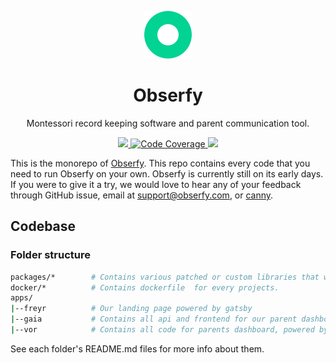 <p align="center">
    <img width="76px" src="./apps/vor/frontend/src/images/logo-standalone.svg" alt="Obserfy logo" />
</p>

<h1 align="center">
  Obserfy
</h1>

<p align="center">
    Montessori record keeping software and parent communication tool.
</p>

<p align="center">
  <a href="https://codeclimate.com/github/obserfy/obserfy/maintainability">
    <img src="https://api.codeclimate.com/v1/badges/2457c2aa1fea9cb172fb/maintainability" />
  </a>

  <a href="https://codecov.io/gh/obserfy/obserfy">
    <img src="https://codecov.io/gh/obserfy/obserfy/branch/develop/graph/badge.svg" alt="Code Coverage" />
  </a>

  <a href="https://github.com/obserfy/obserfy/actions/workflows/build-and-test.yml">
    <img src="https://github.com/obserfy/obserfy/actions/workflows/build-and-test.yml/badge.svg" />
  </a>
</p>

This is the monorepo of [Obserfy](https://obserfy.com). This repo contains every code that you need to run Obserfy on
your own. Obserfy is currently still on its early days. If you were to give it a try, we would love to hear any of your
feedback through GitHub issue, email at [support@obserfy.com](mailto:support@obserfy.com), or [canny](https://feedback.obserfy.com). 

## Codebase

### Folder structure

```sh
packages/*        # Contains various patched or custom libraries that we use
docker/*          # Contains dockerfile  for every projects. 
apps/
|--freyr          # Our landing page powered by gatsby
|--gaia           # Contains all api and frontend for our parent dashboard, powered by nextjs
|--vor            # Contains all code for parents dashboard, powered by gatsby and go
```

See each folder's README.md files for more info about them.
